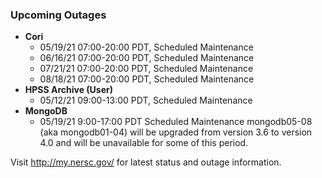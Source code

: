 ### Upcoming Outages 

- **Cori**
    - 05/19/21 07:00-20:00 PDT, Scheduled Maintenance
    - 06/16/21 07:00-20:00 PDT, Scheduled Maintenance
    - 07/21/21 07:00-20:00 PDT, Scheduled Maintenance
    - 08/18/21 07:00-20:00 PDT, Scheduled Maintenance
- **HPSS Archive (User)**
    - 05/12/21 09:00-13:00 PDT, Scheduled Maintenance
- **MongoDB**
    - 05/19/21 9:00-17:00 PDT Scheduled Maintenance
      mongodb05-08 (aka mongodb01-04) will be upgraded from version 3.6 to 
      version 4.0 and will be unavailable for some of this period.

Visit <http://my.nersc.gov/> for latest status and outage information.
